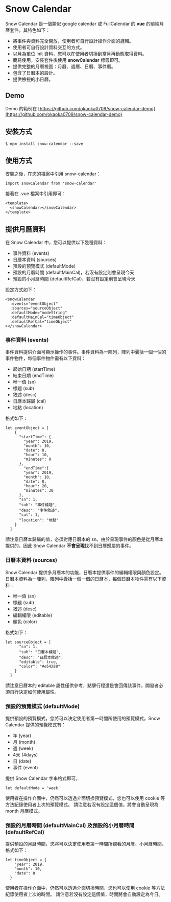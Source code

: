 # Snow Calendar
Snow Calendar 是一個類似 google calendar 或 FullCalendar 的 **vue** 的前端月曆套件，其特色如下：
* 將事件與資料完全開放，使用者可自行設計操作介面的邏輯。
* 使用者可自行設計資料交互的方式。
* 以月為單位 init 資料，您可以在使用者切換到當月再動態取得資料。
* 簡易使用，安裝套件後使用 **snowCalendar** 標籤即可。
* 提供完整的月曆視圖：月曆、週曆、日曆、事件曆。
* 包含了日曆本的設計。
* 提供檢視的小日曆。
  
  
## Demo
Demo 的範例在 [https://github.com/okaoka0709/snow-calendar-demo](https://github.com/okaoka0709/snow-calendar-demo)


## 安裝方式
```
$ npm install snow-calendar --save
```


## 使用方式
安裝之後，在您的檔案中引用 snow-calendar：
```
import snowCalendar from 'snow-calendar'
```
接著在 .vue 檔案中引用即可：
```
<template>
  <snowCalendar></snowCalendar>
</template>
```

## 提供月曆資料
在 Snow Calendar 中，您可以提供以下幾種資料：
* 事件資料 (events)
* 日曆本資料 (sources)
* 預設的預覽模式 (defaultMode)
* 預設的月曆時間 (defaultMainCal)，若沒有設定則會呈現今天
* 預設的小月曆時間 (defaultRefCal)，若沒有設定則會呈現今天

設定方式如下：
```
<snowCalendar
  :events="eventObject"
  :sources="sourceObject"
  :defaultMode="modeString"
  :defaultMainCal="timeObject"
  :defaultRefCal="timeObject"
></snowCalendar>
```

### 事件資料 (events)
事件資料提供介面可顯示操作的事件。事件資料為一陣列，陣列中囊括一個一個的事件物件，每個事件物件需有以下資料：
* 起始日期 (startTime)
* 結束日期 (endTime)
* 唯一值 (sn)
* 標題 (sub)
* 敘述 (desc)
* 日曆本歸屬 (cal)
* 地點 (location)

格式如下：
```
let eventObject = [
    {
      "startTime": {
        "year": 2019,
        "month": 10,
        "date": 8,
        "hour": 10,
        "minutes": 0
      },
        "endTime":{
        "year": 2019,
        "month": 10,
        "date": 8,
        "hour": 20,
        "minutes": 30
      },
      "sn": 1,
      "sub": "事件標題",
      "desc": "事件敘述",
      "cal": 1,
      "location": "地點"
    }
  ]
```
請注意日曆本歸屬的值，必須對應日曆本的 sn。由於呈現事件的顏色是從月曆本提供的，因此 Snow Calendar **不會呈現**找不到日曆歸屬的事件。

### 日曆本資料 (sources)
Snow Calendar 提供多月曆本的功能，日曆本提供事件的編輯權限與顏色設定。日曆本資料為一陣列，陣列中囊括一個一個的日曆本，每個日曆本物件需有以下資料：
* 唯一值 (sn)
* 標題 (sub)
* 敘述 (desc)
* 編輯權限 (editable)
* 顏色 (color)

格式如下：
```
let sourceObject = [
      "sn": 1,
      "sub": "日曆本標題",
      "desc": "日曆本敘述",
      "editable": true,
      "color": "#e54288"
    }
  ]
```
請注意日曆本的 editable 屬性僅供參考，點擊行程還是會回傳該事件，開發者必須自行決定如何使用屬性。

### 預設的預覽模式 (defaultMode)
提供預設的預覽模式，您將可以決定使用者第一時間所使用的預覽模式，Snow Calendar 提供的預覽模式有：
* 年 (year)
* 月 (month)
* 週 (week)
* 4天 (4days)
* 日 (date)
* 事件 (event)

提供 Snow Calendar 字串格式即可。
```
let defaultMode = 'week'
```
使用者在操作介面中，仍然可以透過介面切換預覽模式，您也可以使用 cookie 等方法紀錄使用者上次的預覽模式。
請注意若沒有設定這個值，將會自動呈現為 month 月曆模式。

### 預設的月曆時間 (defaultMainCal) 及預設的小月曆時間 (defaultRefCal)
提供預設的月曆時間，您將可以決定使用者第一時間所觀看的月曆、小月曆時間，格式如下：
```
let timeObject = {
    "year": 2019,
    "month": 10,
    "date": 8
  }
```
使用者在操作介面中，仍然可以透過介面切換時間，您也可以使用 cookie 等方法紀錄使用者上次的時間。
請注意若沒有設定這個值，時間將會自動設定為今日。
